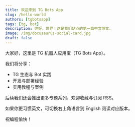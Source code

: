 ```yaml
---
title: 欢迎来到 TG Bots App
slug: /hello-world
authors: [tgbotsapp]
tags: [tg, bot]
description: 你好，世界！这是我们站点的第一篇中文博文。
image: /img/docusaurus-social-card.jpg
draft: false
---
```


大家好，这里是 TG 机器人应用宝（TG Bots App）。

我们将分享：

- TG 生态与 Bot 实践
- 开发与部署经验
- 实用教程与案例

<!--truncate-->

后续我们还会推出更多专题系列，欢迎收藏与订阅 RSS。

如果你更习惯英文，可切换右上角语言到 English 阅读对应版本。

祝编程愉快！

